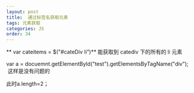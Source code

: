 ```yaml
---
layout: post
title:  通过标签名获取元素
tags: 元素获取
categories: JS
order: 34
---
```




** var cateitems = $("#cateDiv li”)**
能获取到 catediv 下的所有的 li 元素



var a = docuemnt.getElementById("test").getElementsByTagName("div");  这样是没有问题的

此时a.length=2；


